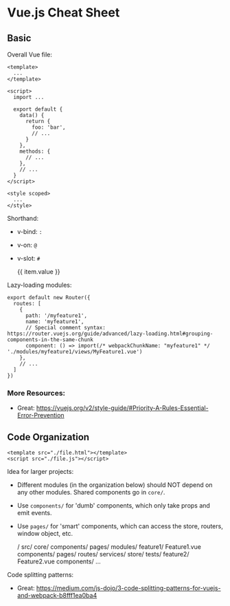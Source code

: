 # Vue.js Cheat Sheet


## Basic

Overall Vue file:

    <template>
      ...
    </template>
    
    <script>
      import ...
      
      export default {
        data() {
          return {
            foo: 'bar',
            // ...
          }
        },
        methods: {
          // ...
        },
        // ...
      }
    </script>
    
    <style scoped>
      ...
    </style>

Shorthand:
- v-bind: `:`
- v-on: `@`
- v-slot: `#`

    <!-- Use `template` rather than `div` so that there isn't an extra element in the DOM. -->
    <template v-if="true">
      <p>asdf</p>
      <p>asdf</p>
      <p>asdf</p>
    </template>
    <template v-else>
      <p>qwerty</p>
      <p>qwerty</p>
      <p>qwerty</p>
    </template>
    
    <div v-for="item in items" :key="item.id">
      {{ item.value }}
    </div>
    
Lazy-loading modules:

    export default new Router({
      routes: [
        {
          path: '/myfeature1',
          name: 'myfeature1',
          // Special comment syntax: https://router.vuejs.org/guide/advanced/lazy-loading.html#grouping-components-in-the-same-chunk
          component: () => import(/* webpackChunkName: "myfeature1" */ './modules/myfeature1/views/MyFeature1.vue')
        },
        // ...
      ]
    })

### More Resources:
- Great: https://vuejs.org/v2/style-guide/#Priority-A-Rules-Essential-Error-Prevention

## Code Organization

    <template src="./file.html"></template>
    <script src="./file.js"></script>

Idea for larger projects:
- Different modules (in the organization below) should NOT depend on any other modules. Shared components go in `core/`.
- Use `components/` for 'dumb' components, which only take props and emit events.
- Use `pages/` for 'smart' components, which can access the store, routers, window object, etc.

    /
      src/
        core/
          components/
          pages/
        modules/
          feature1/
            Feature1.vue
            components/
            pages/
            routes/
            services/
            store/
            tests/
          feature2/
            Feature2.vue
            components/
            ...

Code splitting patterns:
- Great: https://medium.com/js-dojo/3-code-splitting-patterns-for-vuejs-and-webpack-b8fff1ea0ba4


